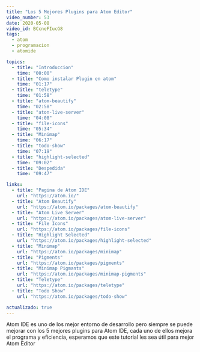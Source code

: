 ```yaml
---
title: "Los 5 Mejores Plugins para Atom Editor"
video_number: 53
date: 2020-05-08
video_id: BCcneFIucG8
tags:
  - atom
  - programacion
  - atomide

topics:
  - title: "Introduccion"
    time: "00:00"
  - title: "Como instalar Plugin en atom"
    time: "01:17"
  - title: "teletype"
    time: "01:58"
  - title: "atom-beautify"
    time: "02:58"
  - title: "aton-live-server"
    time: "04:08"
  - title: "file-icons"
    time: "05:34"
  - title: "Minimap"
    time: "06:17"
  - title: "todo-show"
    time: "07:19"
  - title: "highlight-selected"
    time: "09:02"
  - title: "Despedida"
    time: "09:47"

links:
  - title: "Pagina de Atom IDE"
    url: "https://atom.io/"
  - title: "Atom Beautify"
    url: "https://atom.io/packages/atom-beautify"
  - title: "Atom Live Server"
    url: "https://atom.io/packages/atom-live-server"
  - title: "File Icons"
    url: "https://atom.io/packages/file-icons"
  - title: "Highlight Selected"
    url: "https://atom.io/packages/highlight-selected"
  - title: "Minimap"
    url: "https://atom.io/packages/minimap"
  - title: "Pigments"
    url: "https://atom.io/packages/pigments"
  - title: "Minimap Pigmants"
    url: "https://atom.io/packages/minimap-pigments"
  - title: "Teletype"
    url: "https://atom.io/packages/teletype"
  - title: "Todo Show"
    url: "https://atom.io/packages/todo-show"

actualizado: true
---
```


Atom IDE es uno de los mejor entorno de desarrollo pero siempre se puede mejorar con los 5 mejores plugins para Atom IDE, cada uno de ellos mejora el programa y eficiencia, esperamos que este tutorial les sea útil para mejor Atom Editor
